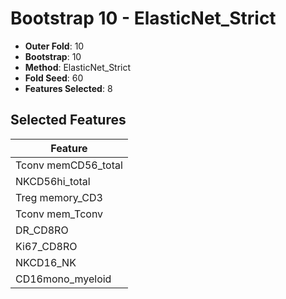 # Bootstrap 10 - ElasticNet_Strict

- **Outer Fold**: 10
- **Bootstrap**: 10
- **Method**: ElasticNet_Strict
- **Fold Seed**: 60
- **Features Selected**: 8

## Selected Features

| Feature |
|---------|
| Tconv memCD56_total |
| NKCD56hi_total |
| Treg memory_CD3 |
| Tconv mem_Tconv |
| DR_CD8RO |
| Ki67_CD8RO |
| NKCD16_NK |
| CD16mono_myeloid |
